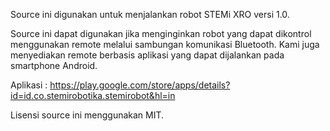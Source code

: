 Source ini digunakan untuk menjalankan robot STEMi XRO versi 1.0.

Source ini dapat digunakan jika menginginkan robot yang dapat dikontrol menggunakan remote melalui sambungan komunikasi Bluetooth. Kami juga menyediakan remote berbasis aplikasi yang dapat dijalankan pada smartphone Android.

Aplikasi : https://play.google.com/store/apps/details?id=id.co.stemirobotika.stemirobot&hl=in

Lisensi source ini menggunakan MIT.
